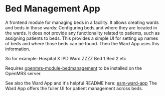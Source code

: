 # Bed Management App

A frontend module for managing beds in a facility. It allows creating
wards and beds in those wards: Configuring beds and where they are located in the wards. It does not provide any functionality
related to patients, such as assigning patients to beds. This provides a simple UI for setting up names of beds and where those beds can be found. Then the Ward App uses this information. 

So for example:
Hospital X 
   IPD
       Ward ZZZZ
            Bed 1
             Bed 2
              etc

Requires [openmrs-module-bedmanagement](https://github.com/openmrs/openmrs-module-bedmanagement)
to be installed on the OpenMRS server.

See also the Ward App and it's helpful README here: [esm-ward-app](https://github.com/openmrs/openmrs-esm-patient-management/tree/main/packages/esm-ward-app) The Ward App offers the fuller UI for patient management across beds.
